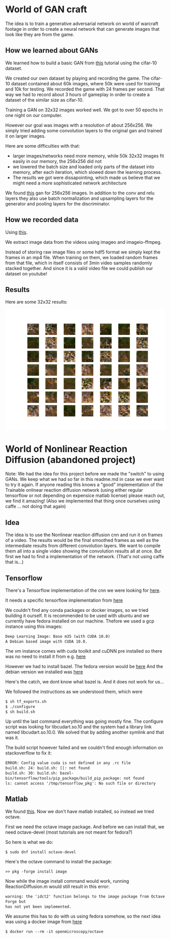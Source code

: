 World of GAN craft
==================

The idea is to train a generative adversarial network on world of warcraft footage
in order to create a neural network that can generate images that look like they are
from the game.

How we learned about GANs
-------------------------

We learned how to build a basic GAN from [this](https://machinelearningmastery.com/how-to-develop-a-generative-adversarial-network-for-a-cifar-10-small-object-photographs-from-scratch/) tutorial using the cifar-10 dataset.

We created our own dataset by playing and recording the game.
The cifar-10 dataset contained about 60k images, where 50k were used for training and 10k for testing.
We recorded the game with 24 frames per second. That way we had to record about 3 hours of gameplay in order to create a dataset of the similar size as cifar-10.

Training a GAN on 32x32 images worked well.
We got to over 50 epochs in one night on our computer.

However our goal was images with a resolution of about 256x256.
We simply tried adding some convolution layers to the original gan and trained it on larger images.

Here are some difficulties with that:
* larger images/networks need more memory, while 50k 32x32 images fit easily in our memory, the 256x256 did not
* we lowered the batch size and loaded only parts of the dataset into memory, after each iteration, which slowed down the learning process.
* The results we got were dissapointing, which made us believe that we might need a more sophisticated network architecture

We found [this](https://github.com/t0nberryking/DCGAN256) gan for 256x256 images.
In addition to the conv and relu layers they also use batch normalization and upsampling layers for the generator and pooling layers for the discriminator.


How we recorded data
--------------------

Using [this](https://www.apowersoft.com/free-online-screen-recorder).

We extract image data from the videos using imageo and imageio-ffmpeg.

Instead of storing raw image files or some hdf5 format we simply kept the frames in an mp4 file.
When training on them, we loaded random frames from that file, which in itself consists of 3min video samples randomly stacked together.
And since it is a valid video file we could publish our dataset on youtube!


Results
-------

Here are some 32x32 results:

![](https://raw.githubusercontent.com/nicolasholland/VariousProjects/master/world_of_gan_craft/_images/generated_plot_e010.png)

World of Nonlinear Reaction Diffusion (abandoned project)
=========================================================

Note: We had the idea for this project before we made the "switch" to using GANs.
We keep what we had so far in this readme.md in case we ever want to try it again.
If anyone reading this knows a "good" implementation of the Trainable onlinear reaction
diffusion network (using either regular tensorflow or not depending on expensice matlab license)
please reach out, we find it amazing!
(Also we implemented that thing once ourselves using caffe ... not doing that again)

Idea
----

The idea is to use the Nonlinear reaction diffusion cnn and run it on frames of a video.
The results would be the final smoothed frames as well as the intermediate results from different
convolution layers.
We want to compile them all into a single video showing the convolution results all at once.
But first we had to find a implementation of the network. (That's not using caffe that is...)


Tensorflow
----------

There's a Tensorflow implementation of the cnn we were looking for [here](https://github.com/VLOGroup/denoising-variationalnetwork).

It needs a specific tensorflow implementation from [here](https://github.com/VLOGroup/tensorflow-icg.git)

We couldn't find any conda packages or docker images, so we tried building it ourself.
It is recommended to be used with ubuntu and we currently have fedora installed on our machine.
Thefore we used a gcp instance using this images:

```
Deep Learning Image: Base m35 (with CUDA 10.0)
A Debian based image with CUDA 10.0. 
```

The vm instance comes with cuda toolkit and cuDNN pre installed so there was no need to install it
from e.g. [here](https://developer.nvidia.com/cuda-90-download-archive)

However we had to install bazel.
The fedora version would be [here](https://docs.bazel.build/versions/master/install-redhat.html)
And the debian version we installed was [here](https://docs.bazel.build/versions/master/install-ubuntu.html)

Here's the catch, we dont know what bazel is. And it does not work for us...

We followed the instructions as we understood them, which were

```
$ sh tf_exports.sh
$ ./configure
$ sh build.sh
```

Up until the last command everything was going mostly fine.
The configure script was looking for libcudart.so.10 and the system had a library link named
libcudart.so.10.0.
We solved that by adding another symlink and that was it.

The build script however failed and we couldn't find enough information on stackoverflow to fix it:

```
ERROR: Config value cuda is not defined in any .rc file
build.sh: 24: build.sh: [[: not found
build.sh: 30: build.sh: bazel-bin/tensorflow/tools/pip_package/build_pip_package: not found
ls: cannot access '/tmp/tensorflow_pkg': No such file or directory
```

Matlab
------

We found [this](https://github.com/google/RED/blob/master/README.md).
Now we don't have matlab installed, so instead we tried octave.

First we need the octave image package.
And before we can install that, we need octave-devel (most tutorials are not meant for fedora?)

So here is what we do:

```
$ sudo dnf install octave-devel
```

Here's the octave command to install the package:

```
>> pkg -forge install image
```

Now while the image install command would work, running ReactionDiffusion.m would still result in this error:

```
warning: the 'idct2' function belongs to the image package from Octave Forge but
has not yet been implemented.
```

We assume this has to do with us using fedora somehow, so the next idea was using a docker image
from [here](https://hub.docker.com/r/openmicroscopy/octave)

```
$ docker run --rm -it openmicroscopy/octave  
```

